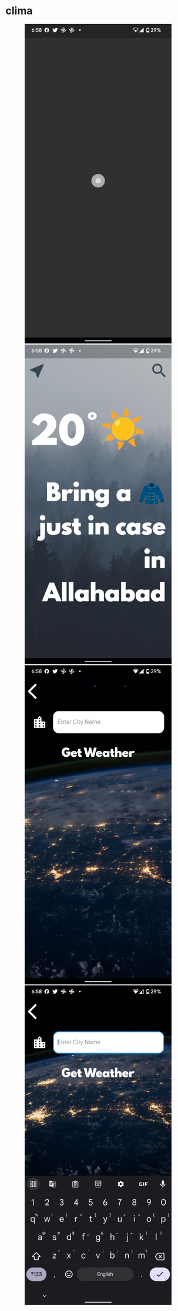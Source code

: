 # clima
<div align="center">
    <img src="/Screenshots/clima1.png" width="400px"</img> 
    <img src="/Screenshots/clima2.png" width="400px"</img> 
    <img src="/Screenshots/clima3.png" width="400px"</img> 
    <img src="/Screenshots/clima4.png" width="400px"</img> 
</div>
